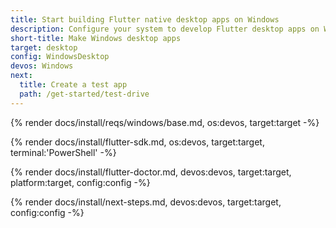 ```yaml
---
title: Start building Flutter native desktop apps on Windows
description: Configure your system to develop Flutter desktop apps on Windows.
short-title: Make Windows desktop apps
target: desktop
config: WindowsDesktop
devos: Windows
next:
  title: Create a test app
  path: /get-started/test-drive
---
```


{% render docs/install/reqs/windows/base.md, os:devos, target:target -%}

{% render docs/install/flutter-sdk.md, os:devos, target:target, terminal:'PowerShell' -%}

{% render docs/install/flutter-doctor.md, devos:devos, target:target, platform:target, config:config -%}

{% render docs/install/next-steps.md, devos:devos, target:target, config:config -%}
